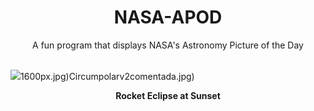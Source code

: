 <div align="center">
  <h1>
    NASA-APOD
  </h1>
</div>
  
<div align="center">
  A fun program that displays NASA's Astronomy Picture of the Day
</div>

<br>

![](https://apod.nasa.gov/apod/image/2409/Galileo_L13_DSC_9929.jpg)1600px.jpg)Circumpolarv2comentada.jpg)

<p align = "center">
  <b>Rocket Eclipse at Sunset</b>
</p>
